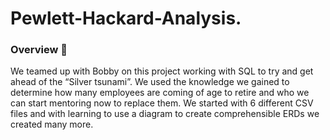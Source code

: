 # Pewlett-Hackard-Analysis.

### Overview :rocket:

We teamed up with Bobby on this project working with SQL to try and get ahead of the “Silver tsunami”. We used the knowledge we gained to determine how many employees are coming of age to retire and who we can start mentoring now to replace them. We started with 6 different CSV files and with learning to use a diagram to create comprehensible ERDs we created many more. 
